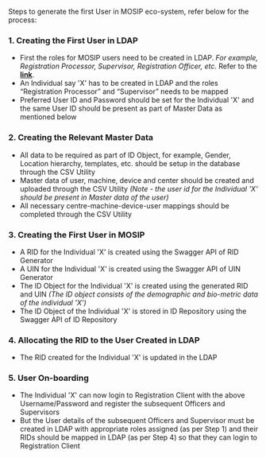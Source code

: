 Steps to generate the first User in MOSIP eco-system, refer below for the process:

### 1. Creating the First User in LDAP
* First the roles for MOSIP users need to be created in LDAP. _For example, Registration Processor, Supervisor, Registration Officer, etc._ Refer to the [**link**](Getting-Started#65-steps-to-install-and-configuration-ldap).
* An Individual say 'X' has to be created in LDAP and the roles “Registration Processor” and “Supervisor” needs to be mapped
* Preferred User ID and Password should be set for the Individual 'X' and the same User ID should be present as part of Master Data as mentioned below
 
### 2. Creating the Relevant Master Data
* All data to be required as part of ID Object, for example, Gender, Location hierarchy, templates, etc. should be setup in the database through the CSV Utility
* Master data of user, machine, device and center should be created and uploaded through the CSV Utility _(Note - the user id for the Individual 'X' should be present in Master data of the user)_
* All necessary centre-machine-device-user mappings should be completed through the CSV Utility

### 3. Creating the First User in MOSIP
* A RID for the Individual 'X' is created using the Swagger API of RID Generator
* A UIN for the Individual 'X' is created using the Swagger API of UIN Generator 
* The ID Object for the Individual 'X' is created using the generated RID and UIN _(The ID object consists of the demographic and bio-metric data of the individual 'X')_
* The ID Object of the Individual 'X' is stored in ID Repository using the Swagger API of ID Repository

### 4. Allocating the RID to the User Created in LDAP
* The RID created for the Individual 'X' is updated in the LDAP

### 5. User On-boarding
* The Individual 'X' can now login to Registration Client with the above Username/Password and register the subsequent  Officers and Supervisors
* But the User details of the subsequent Officers and Supervisor must be created in LDAP with appropriate roles assigned (as per Step 1) and their RIDs should be mapped in LDAP (as per Step 4) so that they can login to Registration Client